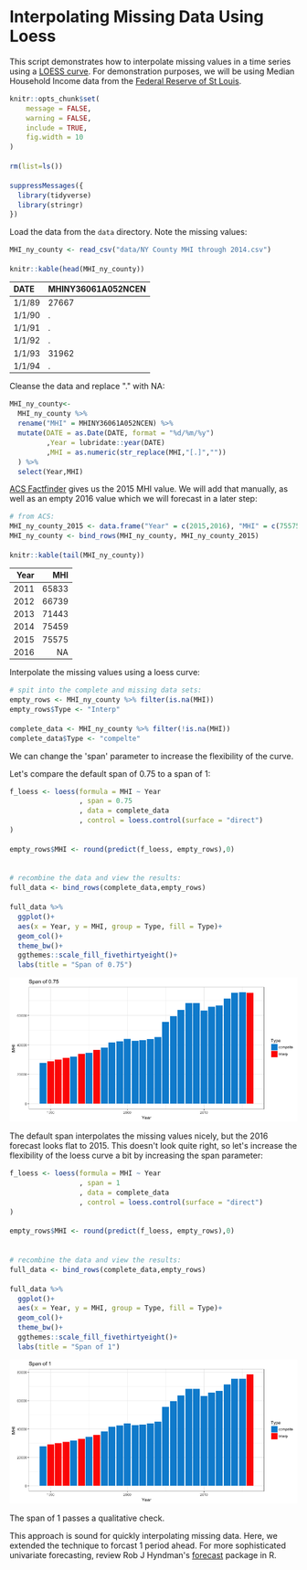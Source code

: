 Interpolating Missing Data Using Loess
================

This script demonstrates how to interpolate missing values in a time series using a [LOESS curve](https://en.wikipedia.org/wiki/Local_regression). For demonstration purposes, we will be using Median Household Income data from the [Federal Reserve of St Louis](https://fred.stlouisfed.org/series/MHINY36061A052NCEN).

``` r
knitr::opts_chunk$set(
    message = FALSE,
    warning = FALSE,
    include = TRUE,
    fig.width = 10
)

rm(list=ls())

suppressMessages({
  library(tidyverse)
  library(stringr)
})
```

Load the data from the `data` directory. Note the missing values:

``` r
MHI_ny_county <- read_csv("data/NY County MHI through 2014.csv")

knitr::kable(head(MHI_ny_county))
```

| DATE   | MHINY36061A052NCEN |
|:-------|:-------------------|
| 1/1/89 | 27667              |
| 1/1/90 | .                  |
| 1/1/91 | .                  |
| 1/1/92 | .                  |
| 1/1/93 | 31962              |
| 1/1/94 | .                  |

Cleanse the data and replace "." with NA:

``` r
MHI_ny_county<- 
  MHI_ny_county %>% 
  rename("MHI" = MHINY36061A052NCEN) %>% 
  mutate(DATE = as.Date(DATE, format = "%d/%m/%y")
         ,Year = lubridate::year(DATE)
         ,MHI = as.numeric(str_replace(MHI,"[.]",""))
  ) %>% 
  select(Year,MHI)
```

[ACS Factfinder](https://factfinder.census.gov/faces/nav/jsf/pages/index.xhtml) gives us the 2015 MHI value. We will add that manually, as well as an empty 2016 value which we will forecast in a later step:

``` r
# from ACS:
MHI_ny_county_2015 <- data.frame("Year" = c(2015,2016), "MHI" = c(75575,NA))
MHI_ny_county <- bind_rows(MHI_ny_county, MHI_ny_county_2015)

knitr::kable(tail(MHI_ny_county))
```

|  Year|    MHI|
|-----:|------:|
|  2011|  65833|
|  2012|  66739|
|  2013|  71443|
|  2014|  75459|
|  2015|  75575|
|  2016|     NA|

Interpolate the missing values using a loess curve:

``` r
# spit into the complete and missing data sets:
empty_rows <- MHI_ny_county %>% filter(is.na(MHI))
empty_rows$Type <- "Interp"

complete_data <- MHI_ny_county %>% filter(!is.na(MHI))
complete_data$Type <- "compelte"
```

We can change the 'span' parameter to increase the flexibility of the curve.

Let's compare the default span of 0.75 to a span of 1:

``` r
f_loess <- loess(formula = MHI ~ Year
                 , span = 0.75
                 , data = complete_data
                 , control = loess.control(surface = "direct")
)

empty_rows$MHI <- round(predict(f_loess, empty_rows),0)


# recombine the data and view the results:
full_data <- bind_rows(complete_data,empty_rows)

full_data %>% 
  ggplot()+
  aes(x = Year, y = MHI, group = Type, fill = Type)+
  geom_col()+
  theme_bw()+
  ggthemes::scale_fill_fivethirtyeight()+
  labs(title = "Span of 0.75")
```

![](README_files/figure-markdown_github/unnamed-chunk-5-1.png)

The default span interpolates the missing values nicely, but the 2016 forecast looks flat to 2015. This doesn't look quite right, so let's increase the flexibility of the loess curve a bit by increasing the span parameter:

``` r
f_loess <- loess(formula = MHI ~ Year
                 , span = 1
                 , data = complete_data
                 , control = loess.control(surface = "direct")
)

empty_rows$MHI <- round(predict(f_loess, empty_rows),0)


# recombine the data and view the results:
full_data <- bind_rows(complete_data,empty_rows)

full_data %>% 
  ggplot()+
  aes(x = Year, y = MHI, group = Type, fill = Type)+
  geom_col()+
  theme_bw()+
  ggthemes::scale_fill_fivethirtyeight()+
  labs(title = "Span of 1")
```

![](README_files/figure-markdown_github/unnamed-chunk-6-1.png)

The span of 1 passes a qualitative check.

This approach is sound for quickly interpolating missing data. Here, we extended the technique to forcast 1 period ahead. For more sophisticated univariate forecasting, review Rob J Hyndman's [forecast](https://www.otexts.org/fpp) package in R.
